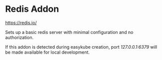 # Redis Addon

https://redis.io/

Sets up a basic redis server with minimal configuration and no authorization.

If this addon is detected during easykube creation, port *127.0.0.1:6379* will be made available for local development.
